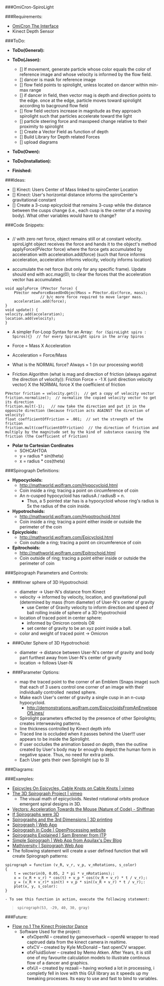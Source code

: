###OmiCron-SpiroLight

###Requirements:
- [OmiCron The Interface](http://www.flickr.com/photos/jaycody9/sets/72157632699562712/)
- Kinect Depth Sensor

###ToDo:
- **ToDo(General):**
	
- **ToDo(Jason):**
	- [] If movement, generate particle whose color equals the color of reference image and whose velocity is informed by the flow field.
	- [] dancer is mask for reference image
	- [] flow field points to spirolight, unless located on dancer within min-max range
	- [] if dancer in field, then vector mag is depth and direction points to the edge.  once at the edge, particle moves toward spirolight according to bacground flow field
	- [] flow field vectors increase in magnitude as they approach spirolight such that particles accelerate toward the light
	- [] particle steering force and maxspeed change relative to their proximity to spirolight
	- [] Create a Vector Field as function of depth
	- [] Build Library for Depth related Forces
	- [] upload diagrams


- **ToDo(Owen):**
- **ToDo(Installation):**


- **Finished:**
	
###Ideas:
- [] Kinect:  Users Center of Mass linked to spiroCenter Location
- [] Kinect: User's horizontal distance informs the spiroCenter's gravitational constant
- [] Create a 3-cusp epicycloid that remains 3-cusp while the distance between the cusps change (i.e., each cusp is the center of a moving body).  What other variables would have to change?

###Code Snippets:

```spiroLight.applyForce(force);
``` 

- // with zero net force, object remains still or at constant velocity.  spiroLight object receives the force and hands it to the object's method applyForce(PVector force) where the force gets accumulated by acceleration with acceleration.add(force) (such that force informs acceleration, acceleration informs velocity, velocity informs location)

- accumulate the net force (but only for any specific frame).  Update should end with acc.mag(0); to clear the forces that the acceleration vector has accumulated.

```
void applyForce (PVector force) {
	PVector newForceBasedOnObjectMass = PVector.div(force, mass); 
				// b/c more force required to move larger mass.
	acceleration.add(force);
}
void update() {
velocity.add(acceleration);
location.add(velocity);
}
```

- A simpler For-Loop Syntax for an Array:
``` for (SpiroLight spiro : Spiros){}  // for every SpiroLight spiro in the array Spiros```

- Force = Mass X Acceleration
- Acceleration = Force/Mass

- What is the NORMAL force?  Always = 1 (in our processing world)

- Friction Algorithm (what is mag and direction of friction (always against the direction of velocity)):  Friction Force = -1 X (unit direction velocity vector) X the NORMAL force X the coefficient of friction

```
PVector friction = velocity.get();  // get a copy of velocity vector
friction.normalize();  // normalize the copied velocity vector to get its direction
friction.mult(-1);   // now take the direction and put it in the opposite direction (because friction acts AGAINST the direction of velocity)
float coefficientOfFriction = .001;  // set the strength of the friction
friction.mult(coefficientOfFriction)  // the direction of friction and multiply by the magnitude set by the kind of substance causing the friction (the Coefficient of Friction)
```

- **Polar to Cartesian Cordinates**
	- SOHCAHTOA
	- y = radius * sin(theta)
	- x = radius * cos(theta)


###Spirograph Definitions:
- **Hypocycloids:**
	- http://mathworld.wolfram.com/Hypocycloid.html
	- Coin inside a ring; tracing a point on circumference of coin
	- An n-cusped hypocycloid has radiusA / radiusB = n.
		- Thus, a 5 pointed star has is a hypocycloid whose ring's radius is 5x the radius of the coin inside.
- **Hypotrochoids:**
	- http://mathworld.wolfram.com/Hypotrochoid.html
	- Coin inside a ring; tracing a point either inside or outside the perimeter of the coin
- **Epicycloids:**
	- http://mathworld.wolfram.com/Epicycloid.html
	- Coin outside a ring; tracing a point on circumference of coin
- **Epitrochoids:**
	- http://mathworld.wolfram.com/Epitrochoid.html
	- Coin outside of ring; tracing a point either inside or outside the perimeter of coin


###Spirograph Parameters and Controls:
- ###Inner sphere of 3D Hypotrochoid:
	- diameter -> User-N's distance from Kinect 
	- velocity -> informed by velocity, location, and gravitational pull (determined by mass (from diameter) of User-N's center of gravity
		- use Center of Gravity velocity to inform direction and speed of ball rolling inside of sphere of a 3D Hypotrochoid
	- location of traced point in center sphere:
		- informed by Omicron controls OR
		- set center of gravity to be an xyz point inside a ball.
	- color and weight of traced point -> Omicron

- ###Outer Sphere of 3D Hypotrochoid:
	- diameter -> distance between User-N's center of gravity and body part furthest away from User-N's center of gravity
	- location -> follows User-N

- ###Parameter Options: 
	- map the traced point to the corner of an Emblem (Snaps image) such that each of 3 users control one corner of an image with their individually controlled  nested sphere. 
	- Make each User's center of gravity a single cusp in an n-cusp hypocycloid.
		- http://demonstrations.wolfram.com/EpicycloidsFromAnEnvelopeOfLines/
	- Spirolight parameters effected by the presence of other Spirolights; creates interweaving patterns.  
	- line thickness controlled by Kinect depth info
	- Traced line is occluded when it passes behind the User!!! user appears to be inside the Spirolight. 
	- If user occludes the animation based on depth, then the outline created by User's body may br enough to depict the human form in negative space. Thus, no need for extra pixels. 
	- Each User gets their own Spirolight (up to 3)


###Diagrams:


###Examples:
- [Epicycles On Epicycles, Cable Knots on Cable Knots | vimeo](https://vimeo.com/7757058)
- [The 3D Spirograph Project | vimeo](https://vimeo.com/2228788)
	- The visual math of epicycloids. Nested rotational orbits produce emergent spiral designs in 3D.
- [Vectors: Acceleration Towards the Mouse (Nature of Code) - Shiffman](https://vimeo.com/59028636)
- [If Spirographs were 3D](http://matheminutes.blogspot.com/2012/01/if-spirograph-were-3d.html)
- [Spirographs and the 3rd Dimensions | 3D printing](http://maxwelldemon.com/2010/01/14/spirographs-and-the-third-dimension/)
- [Spirograph | Web App](http://wordsmith.org/~anu/java/spirograph.html#display)
- [Spirograph in Code | OpenProcessing website](http://www.openprocessing.org/browse/?viewBy=tags&tag=spirograph)
- [Spirographs Explained | Sam Brenner from ITP](http://samjbrenner.com/notes/processing-spirograph/)
- [Simple Spirograph | Web App from Aquilax's Dev Blog](http://dev.horemag.net/2008/03/03/spirograph-with-processing/)
- [Mathiversity | Spirograph Web App](http://mathiversity.com/Spirograph)
- The following statement will create a user defined function that will create Spirograph patterns:
```
spirograph = function (v_R, v_r, v_p, v_nRotations, s_color)
{
    t = vectorin(0, 0.05, 2 * pi * v_nRotations);:
    x = (v_R + v_r) * cos(t) + v_p * cos((v_R + v_r) * t / v_r);:
    y = (v_R + v_r)* sin(t) + v_p * sin((v_R + v_r) * t / v_r);:
    plot(x, y, s_color):
}
```
	- To see this function in action, execute the following statement:

>```spirograph(53, -29, 40, 30, gray)```

###Future:
- [Flow no.1 The Kinect Projector Dance](http://princemio.net/portfolio/flow-1-kinect-projector-dance/)
	- Software Used for the project:
		- ofxOpenNI – created by gameoverhack – openNi wrapper to read captrued data from the kinect camera in realtime.
		- ofxCV – created by Kyle McDonald – fast openCV wrapper.
		- ofxFluidSolver – created by Memo Atken. After Years, it is still one of my favourite calculation models to illustrate continous flow of a dancer and graphics.
		- ofxUI – created by rezaali – having worked a lot in processing, i completly fell in love with this GUI library as it speeds up my tweaking processes. Its easy to use and fast to bind to variables.